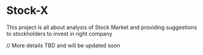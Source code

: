 # Stock-X

This project is all about analysis of Stock Market and providing suggestions to stockholders to invest in right company

// More details TBD and will be updated soon